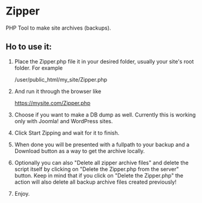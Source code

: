 # Zipper
PHP Tool to make site archives (backups). 

Ho to use it:
-------------

1.  Place the Zipper.php file it in your desired folder, usually your site's root folder. For example
    
    /user/public\_html/my\_site/Zipper.php
    
2.  And run it through the browser like
    
    https://mysite.com/Zipper.php
    
3.  Choose if you want to make a DB dump as well. Currently this is working only with Joomla! and WordPress sites.

4. Click Start Zipping and wait for it to finish. 

5. When done you will be presented with a fullpath to your backup and a Download button as a way to get the archive locally.

6. Optionally you can also "Delete all zipper archive files" and delete the script itself by clicking on "Delete the Zipper.php from the server" button. Keep in mind that if you click on "Delete the Zipper.php" the action will also delete all backup archive files created previously!

7. Enjoy.